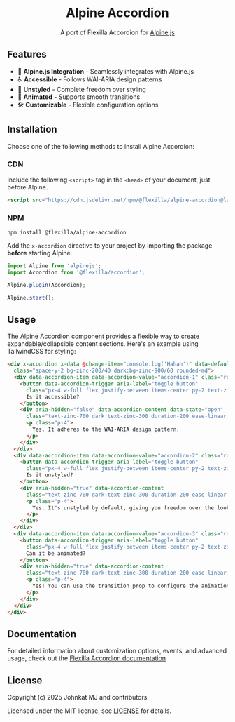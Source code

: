 <h1 align="center">Alpine Accordion</h1>

<p align="center">
  A port of Flexilla Accordion for <a href="https://alpinejs.dev">Alpine.js</a>
</p>

## Features

- 🎯 **Alpine.js Integration** - Seamlessly integrates with Alpine.js
- ♿️ **Accessible** - Follows WAI-ARIA design patterns
- 🎨 **Unstyled** - Complete freedom over styling
- 🔄 **Animated** - Supports smooth transitions
- 🛠️ **Customizable** - Flexible configuration options

## Installation

Choose one of the following methods to install Alpine Accordion:

### CDN

Include the following `<script>` tag in the `<head>` of your document, just before Alpine.

```html
<script src="https://cdn.jsdelivr.net/npm/@flexilla/alpine-accordion@latest/dist/cdn.min.js" defer></script>
```

### NPM

```shell
npm install @flexilla/alpine-accordion
```

Add the `x-accordion` directive to your project by importing the package **before** starting Alpine.

```js
import Alpine from 'alpinejs';
import Accordion from '@flexilla/accordion';

Alpine.plugin(Accordion);

Alpine.start();
```

## Usage

The Alpine Accordion component provides a flexible way to create expandable/collapsible content sections. Here's an example using TailwindCSS for styling:

```html
<div x-accordion x-data @change-item="console.log('Hahah')" data-default-value="accordion-1"
  class="space-y-2 bg-zinc-200/40 dark:bg-zinc-900/60 rounded-md">
  <div data-accordion-item data-accordion-value="accordion-1" class="rounded-md">
    <button data-accordion-trigger aria-label="toggle button"
      class="px-4 w-full flex justify-between items-center py-2 text-zinc-800 dark:text-zinc-200 font-medium text-lg ease-linear hover:bg-zinc-200/50 dark:hover:bg-zinc-800/40 rounded-md focus:outline-blue-600 aria-expanded-text-blue6">
      Is it accessible?
    </button>
    <div aria-hidden="false" data-accordion-content data-state="open"
      class="text-zinc-700 dark:text-zinc-300 duration-200 ease-linear h-0 data-[state=open]:h-auto overflow-hidden">
      <p class="p-4">
        Yes. It adheres to the WAI-ARIA design pattern.
      </p>
    </div>
  </div>
  <div data-accordion-item data-accordion-value="accordion-2" class="rounded-md">
    <button data-accordion-trigger aria-label="toggle button"
      class="px-4 w-full flex justify-between items-center py-2 text-zinc-800 dark:text-zinc-200 font-medium text-lg ease-linear hover:bg-zinc-200/50 dark:hover:bg-zinc-800/40 rounded-md focus:outline-blue-600 aria-expanded-text-blue6">
      Is it unstyled?
    </button>
    <div aria-hidden="true" data-accordion-content
      class="text-zinc-700 dark:text-zinc-300 duration-200 ease-linear h-0 data-[state=open]:h-auto overflow-hidden">
      <p class="p-4">
        Yes. It's unstyled by default, giving you freedom over the look and feel.
      </p>
    </div>
  </div>
  <div data-accordion-item data-accordion-value="accordion-3" class="rounded-md">
    <button data-accordion-trigger aria-label="toggle button"
      class="px-4 w-full flex justify-between items-center py-2 text-zinc-800 dark:text-zinc-200 font-medium text-lg ease-linear hover:bg-zinc-200/50 dark:hover:bg-zinc-800/40 rounded-md focus:outline-blue-600 aria-expanded-text-blue6">
      Can it be animated?
    </button>
    <div aria-hidden="true" data-accordion-content
      class="text-zinc-700 dark:text-zinc-300 duration-200 ease-linear h-0 data-[state=open]:h-auto overflow-hidden">
      <p class="p-4">
        Yes! You can use the transition prop to configure the animation.
      </p>
    </div>
  </div>
</div>
```

## Documentation

For detailed information about customization options, events, and advanced usage, check out the [Flexilla Accordion documentation](https://flexilla-docs.vercel.app/docs/components/accordion)

## License

Copyright (c) 2025 Johnkat MJ and contributors.

Licensed under the MIT license, see [LICENSE](LICENSE) for details.
